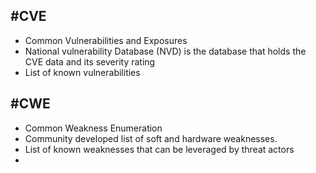 
## #CVE
- Common Vulnerabilities and Exposures
- National vulnerability Database (NVD) is the database that holds the CVE data and its severity rating
- List of known vulnerabilities
## #CWE
- Common Weakness Enumeration
- Community developed list of soft and hardware weaknesses. 
- List of known weaknesses that can be leveraged by threat actors
- 